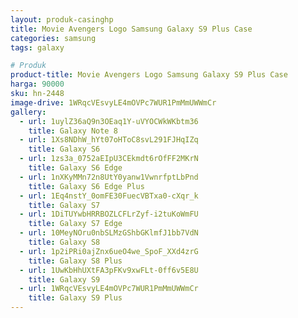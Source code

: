 ```yaml
---
layout: produk-casinghp
title: Movie Avengers Logo Samsung Galaxy S9 Plus Case
categories: samsung
tags: galaxy

# Produk
product-title: Movie Avengers Logo Samsung Galaxy S9 Plus Case
harga: 90000
sku: hn-2448
image-drive: 1WRqcVEsvyLE4mOVPc7WUR1PmMmUWWmCr
gallery:
  - url: 1uylZ36aQ9n3OEaq1Y-uVYOCWkWKbtm36
    title: Galaxy Note 8
  - url: 1Xs8NDhW_hYt07oHToC8svL291FJHqIZq
    title: Galaxy S6
  - url: 1zs3a_0752aEIpU3CEkmdt6rOfFF2MKrN
    title: Galaxy S6 Edge
  - url: 1nXKyMMn72n8UtY0yanw1VwnrfptLbPnd
    title: Galaxy S6 Edge Plus
  - url: 1Eq4nstY_0omFE30FuecVBTxa0-cXqr_k
    title: Galaxy S7
  - url: 1DiTUYwbHRRBOZLCFLrZyf-i2tuKoWmFU
    title: Galaxy S7 Edge
  - url: 10MeyNOru0nbSLMzGShbGKlmfJ1bb7VdN
    title: Galaxy S8
  - url: 1p2iPRi0ajZnx6ueO4we_SpoF_XXd4zrG
    title: Galaxy S8 Plus
  - url: 1UwKbHhUXtFA3pFKv9xwFLt-0ff6v5E8U
    title: Galaxy S9
  - url: 1WRqcVEsvyLE4mOVPc7WUR1PmMmUWWmCr
    title: Galaxy S9 Plus
---
```

